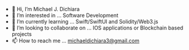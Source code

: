 - 👋 Hi, I’m Michael J. Dichiara
- 👀 I’m interested in ... Software Development 
- 🌱 I’m currently learning ... Swift/SwiftUI and Solidity/Web3.js
- 💞️ I’m looking to collaborate on ... IOS applications or Blockchain based projects
- 📫 How to reach me ... michaeldichiara3@gmail.com


<!---
mdichiara101/mdichiara101 is a ✨ special ✨ repository because its `README.md` (this file) appears on your GitHub profile.
You can click the Preview link to take a look at your changes.
--->

